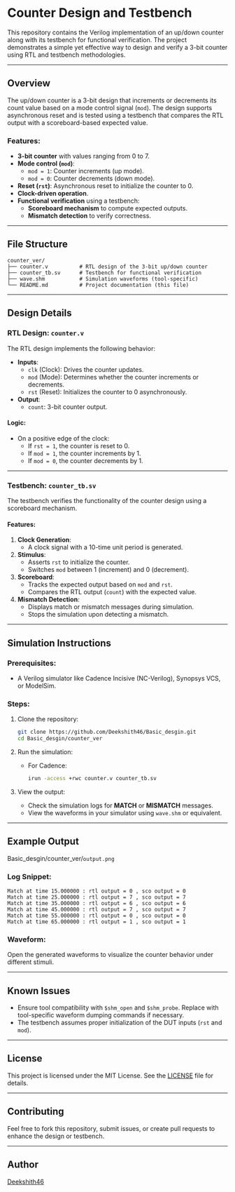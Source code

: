 
# Counter Design and Testbench

This repository contains the Verilog implementation of an up/down counter along with its testbench for functional verification. The project demonstrates a simple yet effective way to design and verify a 3-bit counter using RTL and testbench methodologies.

---

## Overview

The up/down counter is a 3-bit design that increments or decrements its count value based on a mode control signal (`mod`). The design supports asynchronous reset and is tested using a testbench that compares the RTL output with a scoreboard-based expected value.

### Features:
- **3-bit counter** with values ranging from 0 to 7.
- **Mode control (`mod`)**: 
  - `mod = 1`: Counter increments (up mode).
  - `mod = 0`: Counter decrements (down mode).
- **Reset (`rst`)**: Asynchronous reset to initialize the counter to 0.
- **Clock-driven operation**.
- **Functional verification** using a testbench:
  - **Scoreboard mechanism** to compute expected outputs.
  - **Mismatch detection** to verify correctness.

---

## File Structure

```
counter_ver/
├── counter.v          # RTL design of the 3-bit up/down counter
├── counter_tb.sv      # Testbench for functional verification
├── wave.shm           # Simulation waveforms (tool-specific)
└── README.md          # Project documentation (this file)
```

---

## Design Details

### RTL Design: `counter.v`

The RTL design implements the following behavior:

- **Inputs**:
  - `clk` (Clock): Drives the counter updates.
  - `mod` (Mode): Determines whether the counter increments or decrements.
  - `rst` (Reset): Initializes the counter to 0 asynchronously.
- **Output**:
  - `count`: 3-bit counter output.

#### Logic:

- On a positive edge of the clock:
  - If `rst = 1`, the counter is reset to 0.
  - If `mod = 1`, the counter increments by 1.
  - If `mod = 0`, the counter decrements by 1.

---

### Testbench: `counter_tb.sv`

The testbench verifies the functionality of the counter design using a scoreboard mechanism.

#### Features:
1. **Clock Generation**:
   - A clock signal with a 10-time unit period is generated.
2. **Stimulus**:
   - Asserts `rst` to initialize the counter.
   - Switches `mod` between 1 (increment) and 0 (decrement).
3. **Scoreboard**:
   - Tracks the expected output based on `mod` and `rst`.
   - Compares the RTL output (`count`) with the expected value.
4. **Mismatch Detection**:
   - Displays match or mismatch messages during simulation.
   - Stops the simulation upon detecting a mismatch.

---

## Simulation Instructions

### Prerequisites:
- A Verilog simulator like Cadence Incisive (NC-Verilog), Synopsys VCS, or ModelSim.

### Steps:
1. Clone the repository:
   ```bash
   git clone https://github.com/Deekshith46/Basic_desgin.git
   cd Basic_desgin/counter_ver
   ```

2. Run the simulation:
   - For Cadence:
     ```bash
     irun -access +rwc counter.v counter_tb.sv
     ```
  
    

3. View the output:
   - Check the simulation logs for **MATCH** or **MISMATCH** messages.
   - View the waveforms in your simulator using `wave.shm` or equivalent.

---

## Example Output
Basic_desgin/counter_ver/`output.png`

### Log Snippet:
```
Match at time 15.000000 : rtl output = 0 , sco output = 0
Match at time 25.000000 : rtl output = 7 , sco output = 7
Match at time 35.000000 : rtl output = 6 , sco output = 6
Match at time 45.000000 : rtl output = 7 , sco output = 7
Match at time 55.000000 : rtl output = 0 , sco output = 0
Match at time 65.000000 : rtl output = 1 , sco output = 1

```

### Waveform:
Open the generated waveforms to visualize the counter behavior under different stimuli.

---

## Known Issues
- Ensure tool compatibility with `$shm_open` and `$shm_probe`. Replace with tool-specific waveform dumping commands if necessary.
- The testbench assumes proper initialization of the DUT inputs (`rst` and `mod`).

---

## License
This project is licensed under the MIT License. See the [LICENSE](LICENSE) file for details.

---

## Contributing
Feel free to fork this repository, submit issues, or create pull requests to enhance the design or testbench.

---

## Author
[Deekshith46](https://github.com/Deekshith46)
